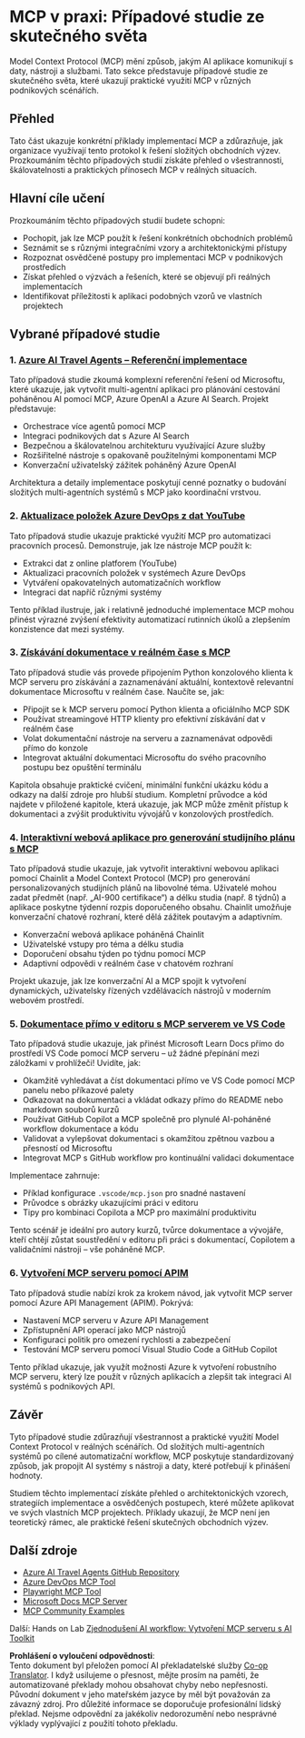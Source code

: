 <!--
CO_OP_TRANSLATOR_METADATA:
{
  "original_hash": "873741da08dd6537858d5e14c3a386e1",
  "translation_date": "2025-07-14T05:50:24+00:00",
  "source_file": "09-CaseStudy/README.md",
  "language_code": "cs"
}
-->
# MCP v praxi: Případové studie ze skutečného světa

Model Context Protocol (MCP) mění způsob, jakým AI aplikace komunikují s daty, nástroji a službami. Tato sekce představuje případové studie ze skutečného světa, které ukazují praktické využití MCP v různých podnikových scénářích.

## Přehled

Tato část ukazuje konkrétní příklady implementací MCP a zdůrazňuje, jak organizace využívají tento protokol k řešení složitých obchodních výzev. Prozkoumáním těchto případových studií získáte přehled o všestrannosti, škálovatelnosti a praktických přínosech MCP v reálných situacích.

## Hlavní cíle učení

Prozkoumáním těchto případových studií budete schopni:

- Pochopit, jak lze MCP použít k řešení konkrétních obchodních problémů
- Seznámit se s různými integračními vzory a architektonickými přístupy
- Rozpoznat osvědčené postupy pro implementaci MCP v podnikových prostředích
- Získat přehled o výzvách a řešeních, které se objevují při reálných implementacích
- Identifikovat příležitosti k aplikaci podobných vzorů ve vlastních projektech

## Vybrané případové studie

### 1. [Azure AI Travel Agents – Referenční implementace](./travelagentsample.md)

Tato případová studie zkoumá komplexní referenční řešení od Microsoftu, které ukazuje, jak vytvořit multi-agentní aplikaci pro plánování cestování poháněnou AI pomocí MCP, Azure OpenAI a Azure AI Search. Projekt představuje:

- Orchestrace více agentů pomocí MCP
- Integraci podnikových dat s Azure AI Search
- Bezpečnou a škálovatelnou architekturu využívající Azure služby
- Rozšiřitelné nástroje s opakovaně použitelnými komponentami MCP
- Konverzační uživatelský zážitek poháněný Azure OpenAI

Architektura a detaily implementace poskytují cenné poznatky o budování složitých multi-agentních systémů s MCP jako koordinační vrstvou.

### 2. [Aktualizace položek Azure DevOps z dat YouTube](./UpdateADOItemsFromYT.md)

Tato případová studie ukazuje praktické využití MCP pro automatizaci pracovních procesů. Demonstruje, jak lze nástroje MCP použít k:

- Extrakci dat z online platforem (YouTube)
- Aktualizaci pracovních položek v systémech Azure DevOps
- Vytváření opakovatelných automatizačních workflow
- Integraci dat napříč různými systémy

Tento příklad ilustruje, jak i relativně jednoduché implementace MCP mohou přinést výrazné zvýšení efektivity automatizací rutinních úkolů a zlepšením konzistence dat mezi systémy.

### 3. [Získávání dokumentace v reálném čase s MCP](./docs-mcp/README.md)

Tato případová studie vás provede připojením Python konzolového klienta k MCP serveru pro získávání a zaznamenávání aktuální, kontextově relevantní dokumentace Microsoftu v reálném čase. Naučíte se, jak:

- Připojit se k MCP serveru pomocí Python klienta a oficiálního MCP SDK
- Používat streamingové HTTP klienty pro efektivní získávání dat v reálném čase
- Volat dokumentační nástroje na serveru a zaznamenávat odpovědi přímo do konzole
- Integrovat aktuální dokumentaci Microsoftu do svého pracovního postupu bez opuštění terminálu

Kapitola obsahuje praktické cvičení, minimální funkční ukázku kódu a odkazy na další zdroje pro hlubší studium. Kompletní průvodce a kód najdete v přiložené kapitole, která ukazuje, jak MCP může změnit přístup k dokumentaci a zvýšit produktivitu vývojářů v konzolových prostředích.

### 4. [Interaktivní webová aplikace pro generování studijního plánu s MCP](./docs-mcp/README.md)

Tato případová studie ukazuje, jak vytvořit interaktivní webovou aplikaci pomocí Chainlit a Model Context Protocol (MCP) pro generování personalizovaných studijních plánů na libovolné téma. Uživatelé mohou zadat předmět (např. „AI-900 certifikace“) a délku studia (např. 8 týdnů) a aplikace poskytne týdenní rozpis doporučeného obsahu. Chainlit umožňuje konverzační chatové rozhraní, které dělá zážitek poutavým a adaptivním.

- Konverzační webová aplikace poháněná Chainlit
- Uživatelské vstupy pro téma a délku studia
- Doporučení obsahu týden po týdnu pomocí MCP
- Adaptivní odpovědi v reálném čase v chatovém rozhraní

Projekt ukazuje, jak lze konverzační AI a MCP spojit k vytvoření dynamických, uživatelsky řízených vzdělávacích nástrojů v moderním webovém prostředí.

### 5. [Dokumentace přímo v editoru s MCP serverem ve VS Code](./docs-mcp/README.md)

Tato případová studie ukazuje, jak přinést Microsoft Learn Docs přímo do prostředí VS Code pomocí MCP serveru – už žádné přepínání mezi záložkami v prohlížeči! Uvidíte, jak:

- Okamžitě vyhledávat a číst dokumentaci přímo ve VS Code pomocí MCP panelu nebo příkazové palety
- Odkazovat na dokumentaci a vkládat odkazy přímo do README nebo markdown souborů kurzů
- Používat GitHub Copilot a MCP společně pro plynulé AI-poháněné workflow dokumentace a kódu
- Validovat a vylepšovat dokumentaci s okamžitou zpětnou vazbou a přesností od Microsoftu
- Integrovat MCP s GitHub workflow pro kontinuální validaci dokumentace

Implementace zahrnuje:
- Příklad konfigurace `.vscode/mcp.json` pro snadné nastavení
- Průvodce s obrázky ukazujícími práci v editoru
- Tipy pro kombinaci Copilota a MCP pro maximální produktivitu

Tento scénář je ideální pro autory kurzů, tvůrce dokumentace a vývojáře, kteří chtějí zůstat soustředění v editoru při práci s dokumentací, Copilotem a validačními nástroji – vše poháněné MCP.

### 6. [Vytvoření MCP serveru pomocí APIM](./apimsample.md)

Tato případová studie nabízí krok za krokem návod, jak vytvořit MCP server pomocí Azure API Management (APIM). Pokrývá:

- Nastavení MCP serveru v Azure API Management
- Zpřístupnění API operací jako MCP nástrojů
- Konfiguraci politik pro omezení rychlosti a zabezpečení
- Testování MCP serveru pomocí Visual Studio Code a GitHub Copilot

Tento příklad ukazuje, jak využít možnosti Azure k vytvoření robustního MCP serveru, který lze použít v různých aplikacích a zlepšit tak integraci AI systémů s podnikových API.

## Závěr

Tyto případové studie zdůrazňují všestrannost a praktické využití Model Context Protocol v reálných scénářích. Od složitých multi-agentních systémů po cílené automatizační workflow, MCP poskytuje standardizovaný způsob, jak propojit AI systémy s nástroji a daty, které potřebují k přinášení hodnoty.

Studiem těchto implementací získáte přehled o architektonických vzorech, strategiích implementace a osvědčených postupech, které můžete aplikovat ve svých vlastních MCP projektech. Příklady ukazují, že MCP není jen teoretický rámec, ale praktické řešení skutečných obchodních výzev.

## Další zdroje

- [Azure AI Travel Agents GitHub Repository](https://github.com/Azure-Samples/azure-ai-travel-agents)
- [Azure DevOps MCP Tool](https://github.com/microsoft/azure-devops-mcp)
- [Playwright MCP Tool](https://github.com/microsoft/playwright-mcp)
- [Microsoft Docs MCP Server](https://github.com/MicrosoftDocs/mcp)
- [MCP Community Examples](https://github.com/microsoft/mcp)

Další: Hands on Lab [Zjednodušení AI workflow: Vytvoření MCP serveru s AI Toolkit](../10-StreamliningAIWorkflowsBuildingAnMCPServerWithAIToolkit/README.md)

**Prohlášení o vyloučení odpovědnosti**:  
Tento dokument byl přeložen pomocí AI překladatelské služby [Co-op Translator](https://github.com/Azure/co-op-translator). I když usilujeme o přesnost, mějte prosím na paměti, že automatizované překlady mohou obsahovat chyby nebo nepřesnosti. Původní dokument v jeho mateřském jazyce by měl být považován za závazný zdroj. Pro důležité informace se doporučuje profesionální lidský překlad. Nejsme odpovědní za jakékoliv nedorozumění nebo nesprávné výklady vyplývající z použití tohoto překladu.